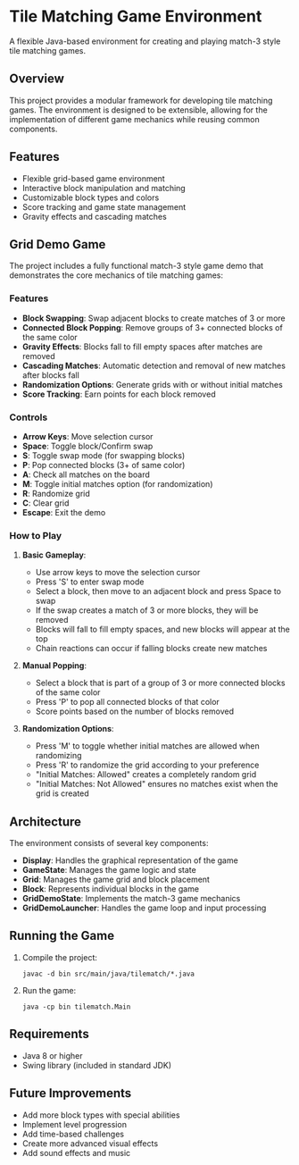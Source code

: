 # Tile Matching Game Environment

A flexible Java-based environment for creating and playing match-3 style tile matching games.

## Overview

This project provides a modular framework for developing tile matching games. The environment is designed to be extensible, allowing for the implementation of different game mechanics while reusing common components.

## Features

- Flexible grid-based game environment
- Interactive block manipulation and matching
- Customizable block types and colors
- Score tracking and game state management
- Gravity effects and cascading matches

## Grid Demo Game

The project includes a fully functional match-3 style game demo that demonstrates the core mechanics of tile matching games:

### Features

- **Block Swapping**: Swap adjacent blocks to create matches of 3 or more
- **Connected Block Popping**: Remove groups of 3+ connected blocks of the same color
- **Gravity Effects**: Blocks fall to fill empty spaces after matches are removed
- **Cascading Matches**: Automatic detection and removal of new matches after blocks fall
- **Randomization Options**: Generate grids with or without initial matches
- **Score Tracking**: Earn points for each block removed

### Controls

- **Arrow Keys**: Move selection cursor
- **Space**: Toggle block/Confirm swap
- **S**: Toggle swap mode (for swapping blocks)
- **P**: Pop connected blocks (3+ of same color)
- **A**: Check all matches on the board
- **M**: Toggle initial matches option (for randomization)
- **R**: Randomize grid
- **C**: Clear grid
- **Escape**: Exit the demo

### How to Play

1. **Basic Gameplay**:

   - Use arrow keys to move the selection cursor
   - Press 'S' to enter swap mode
   - Select a block, then move to an adjacent block and press Space to swap
   - If the swap creates a match of 3 or more blocks, they will be removed
   - Blocks will fall to fill empty spaces, and new blocks will appear at the top
   - Chain reactions can occur if falling blocks create new matches

2. **Manual Popping**:

   - Select a block that is part of a group of 3 or more connected blocks of the same color
   - Press 'P' to pop all connected blocks of that color
   - Score points based on the number of blocks removed

3. **Randomization Options**:
   - Press 'M' to toggle whether initial matches are allowed when randomizing
   - Press 'R' to randomize the grid according to your preference
   - "Initial Matches: Allowed" creates a completely random grid
   - "Initial Matches: Not Allowed" ensures no matches exist when the grid is created

## Architecture

The environment consists of several key components:

- **Display**: Handles the graphical representation of the game
- **GameState**: Manages the game logic and state
- **Grid**: Manages the game grid and block placement
- **Block**: Represents individual blocks in the game
- **GridDemoState**: Implements the match-3 game mechanics
- **GridDemoLauncher**: Handles the game loop and input processing

## Running the Game

1. Compile the project:

   ```
   javac -d bin src/main/java/tilematch/*.java
   ```

2. Run the game:
   ```
   java -cp bin tilematch.Main
   ```

## Requirements

- Java 8 or higher
- Swing library (included in standard JDK)

## Future Improvements

- Add more block types with special abilities
- Implement level progression
- Add time-based challenges
- Create more advanced visual effects
- Add sound effects and music
